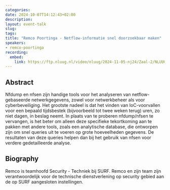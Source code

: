```yaml
---
categories:
date: 2024-10-07T14:12:43+02:00
description:
layout: event-talk
slug:
tags:
title: "Remco Poortinga - Netflow-informatie snel doorzoekbaar maken"
speakers:
- remco-poortinga
recording:
  embed:
    link: https://ftp.nluug.nl/video/nluug/2024-11-05-nj24/Zaal-2/NLUUG-NJ24-RemcoPoortinga-NetflowInformatieDoorzoekbaarMaken.mp4
---
```


## Abstract

Nfdump en nfsen zijn handige tools voor het analyseren van netflow-gebaseerde netwerkgegevens, zowel voor netwerkbeheer als voor cyberbeveiliging. Het grootste nadeel is dat het vinden van IoC-voorvallen voor een bepaald tijdsbestek (bijvoorbeeld tot twee weken terug) uren, zo niet dagen, in beslag neemt. In plaats van te proberen nfdump/nfsen te vervangen, is het beter om alleen deze specifieke tekortkoming aan te pakken met andere tools, zoals een analytische database, die ontworpen zijn om snel queries uit te voeren op grote hoeveelheden gegevens. De resultaten van deze queries helpen dan bij het gebruik van nfsen voor verdere gedetailleerde analyse.

## Biography

Remco is teamhoofd Security - Techniek bij SURF. Remco en zijn team zijn verantwoordelijk voor de technische dienstverlening op security gebied aan de op SURF aangesloten instellingen.
